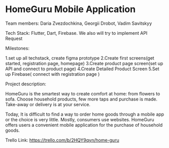 # HomeGuru Mobile Application

Team members: Daria Zvezdochkina, Georgii Drobot, Vadim Savitskyy

Tech Stack: Flutter, Dart, Firebase. We also will try to implement API Request

Milestones:

1.set up all techstack, create figma prototype
2.Create first screens(get started, registration page, homepage)
3.Create product page screen(set up API and connect to product page)
4.Create Detailed Product Screen
5.Set up Firebase( connect with registration page )

Project description:

HomeGuru is the smartest way to create comfort at home: from flowers to sofa. Choose household products, few more taps and purchase is made. Take-away or delivery is at your service. 

Today, It is difficult to find a way to order home goods through a mobile app or the choice is very little. Mostly, consumers use websites. HomeGuru offers users a convenient mobile application for the purchase of household goods. 
 
Trello Link: https://trello.com/b/2HQY9qyn/home-guru
